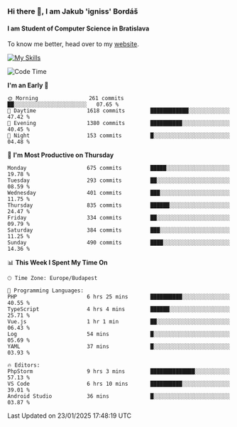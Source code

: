 ### Hi there 👋, I am Jakub 'igniss' Bordáš

#### I am Student of Computer Science in Bratislava
To know me better, head over to my [website](https://bordas.sk).

[![My Skills](https://skillicons.dev/icons?i=js,typescript,html,css,figma,svelte,vue,next,postgresql,nest,express,nodejs)](https://bordas.sk)


<!--START_SECTION:waka-->
![Code Time](http://img.shields.io/badge/Code%20Time-1%2C650%20hrs%2020%20mins-blue)

**I'm an Early 🐤** 

```text
🌞 Morning                261 commits         ██░░░░░░░░░░░░░░░░░░░░░░░   07.65 % 
🌆 Daytime                1618 commits        ████████████░░░░░░░░░░░░░   47.42 % 
🌃 Evening                1380 commits        ██████████░░░░░░░░░░░░░░░   40.45 % 
🌙 Night                  153 commits         █░░░░░░░░░░░░░░░░░░░░░░░░   04.48 % 
```
📅 **I'm Most Productive on Thursday** 

```text
Monday                   675 commits         █████░░░░░░░░░░░░░░░░░░░░   19.78 % 
Tuesday                  293 commits         ██░░░░░░░░░░░░░░░░░░░░░░░   08.59 % 
Wednesday                401 commits         ███░░░░░░░░░░░░░░░░░░░░░░   11.75 % 
Thursday                 835 commits         ██████░░░░░░░░░░░░░░░░░░░   24.47 % 
Friday                   334 commits         ██░░░░░░░░░░░░░░░░░░░░░░░   09.79 % 
Saturday                 384 commits         ███░░░░░░░░░░░░░░░░░░░░░░   11.25 % 
Sunday                   490 commits         ████░░░░░░░░░░░░░░░░░░░░░   14.36 % 
```


📊 **This Week I Spent My Time On** 

```text
🕑︎ Time Zone: Europe/Budapest

💬 Programming Languages: 
PHP                      6 hrs 25 mins       ██████████░░░░░░░░░░░░░░░   40.55 % 
TypeScript               4 hrs 4 mins        ██████░░░░░░░░░░░░░░░░░░░   25.71 % 
Vue.js                   1 hr 1 min          ██░░░░░░░░░░░░░░░░░░░░░░░   06.43 % 
Log                      54 mins             █░░░░░░░░░░░░░░░░░░░░░░░░   05.69 % 
YAML                     37 mins             █░░░░░░░░░░░░░░░░░░░░░░░░   03.93 % 

🔥 Editors: 
PhpStorm                 9 hrs 3 mins        ██████████████░░░░░░░░░░░   57.13 % 
VS Code                  6 hrs 10 mins       ██████████░░░░░░░░░░░░░░░   39.01 % 
Android Studio           36 mins             █░░░░░░░░░░░░░░░░░░░░░░░░   03.87 % 
```


 Last Updated on 23/01/2025 17:48:19 UTC
<!--END_SECTION:waka-->

